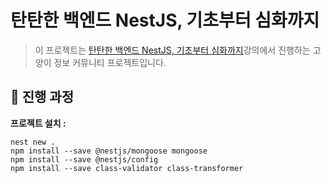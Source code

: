 # 탄탄한 백엔드 NestJS, 기초부터 심화까지

> 이 프로젝트는 [탄탄한 백엔드 NestJS, 기초부터 심화까지](https://www.inflearn.com/course/%ED%83%84%ED%83%84%ED%95%9C-%EB%B0%B1%EC%97%94%EB%93%9C-%EB%84%A4%EC%8A%A4%ED%8A%B8)강의에서 진행하는 고양이 정보 커뮤니티 프로젝트입니다.

## 🌴 진행 과정

**프로젝트 설치 :**

```shell
nest new .
npm install --save @nestjs/mongoose mongoose
npm install --save @nestjs/config
npm install --save class-validator class-transformer
```
